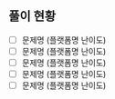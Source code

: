 ## 풀이 현황
- [ ] 문제명 (플랫폼명 난이도)
- [ ] 문제명 (플랫폼명 난이도)
- [ ] 문제명 (플랫폼명 난이도)
- [ ] 문제명 (플랫폼명 난이도)
- [ ] 문제명 (플랫폼명 난이도)
